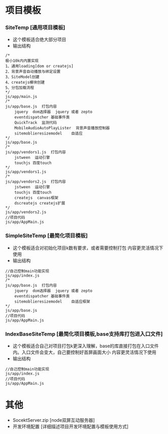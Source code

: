 

# 项目模板
###  SiteTemp [通用项目模板]
- 这个模板适合绝大部分项目
- 输出结构
```
/*
极小10k内内置实现
1、通用loading[dom or createjs]
2、背景声音自动播放与绑定设置
3、SiteModel创建
4、createjs模块创建
5、分包加载流程
*/
js/app/main.js 
/*
js/app/base.js  打包内容 
    jquery  dom选择器  jquery 或者 zepto
    eventdispatcher 基础事件类
    QuickTrack  监测代码
    MobileAudioAutoPlayLister  背景声音播放控制器
    sitemoblieresizemodel    自适应
*/
js/app/base.js 
/*
js/app/vendors1.js  打包内容 
    jstween  运动引擎
    touchjs 百度touch
*/
js/app/vendors1.js 
/*
js/app/vendors2.js  打包内容 
    jstween  运动引擎
    touchjs 百度touch
    createjs  canvas框架
    dscreatejs createjs扩展
*/
js/app/vendors2.js 
//项目代码
js/app/AppMain.js   
```
###  SimpleSiteTemp [最简化项目模板]
- 这个模板适合对初始化项目k数有要求，或者需要控制打包
内容更灵活情况下使用
- 输出结构
```
//自己控制main功能实现
js/app/index.js 
/*
js/app/base.js  打包内容 
    jquery  dom选择器  jquery 或者 zepto
    eventdispatcher 基础事件类
    sitemoblieresizemodel    自适应框架
*/
js/app/base.js 
//项目代码
js/app/AppMain.js   
```

###  IndexBaseSiteTemp [最简化项目模板,base支持库打包进入口文件]
- 这个模板适合自己对项目打包k更深入理解，base的库直接打包在入口文件内。入口文件会变大，自己要控制好首屏画面大小
内容更灵活情况下使用
- 输出结构
```
//自己控制main功能实现
js/app/index.js 
//项目代码
js/app/AppMain.js  
```
# 其他
-  SocektServer.zip [node双屏互动服务器] 
- 开发环境配置 [详细描述项目开发环境配置与模板使用方式]